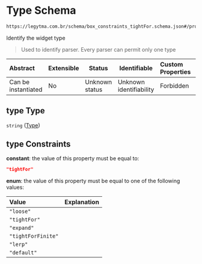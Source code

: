# Type Schema

```txt
https://legytma.com.br/schema/box_constraints_tightFor.schema.json#/properties/type
```

Identify the widget type


> Used to identify parser. Every parser can permit only one type
>

| Abstract            | Extensible | Status         | Identifiable            | Custom Properties | Additional Properties | Access Restrictions | Defined In                                                                                                      |
| :------------------ | ---------- | -------------- | ----------------------- | :---------------- | --------------------- | ------------------- | --------------------------------------------------------------------------------------------------------------- |
| Can be instantiated | No         | Unknown status | Unknown identifiability | Forbidden         | Allowed               | none                | [box_constraints_tightFor.schema.json\*](../schema/box_constraints_tightFor.schema.json) |

## type Type

`string` ([Type](box_constraints_tightfor-properties-type.md))

## type Constraints

**constant**: the value of this property must be equal to:

```json
"tightFor"
```

**enum**: the value of this property must be equal to one of the following values:

| Value              | Explanation |
| :----------------- | ----------- |
| `"loose"`          |             |
| `"tightFor"`       |             |
| `"expand"`         |             |
| `"tightForFinite"` |             |
| `"lerp"`           |             |
| `"default"`        |             |
